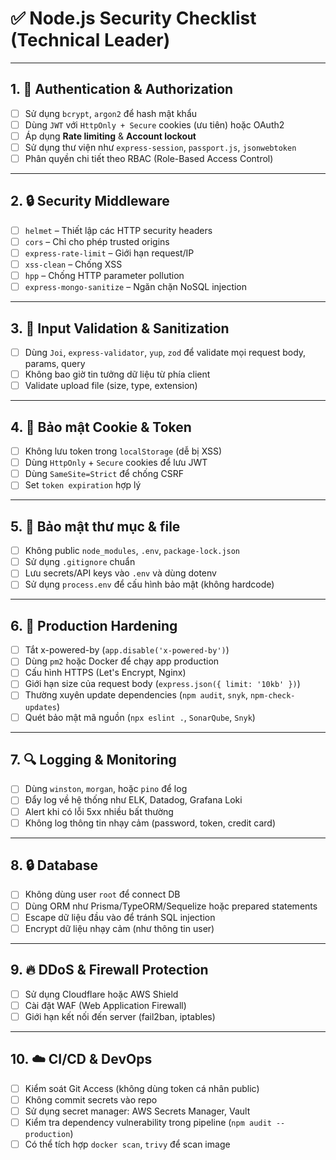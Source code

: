 
# ✅ Node.js Security Checklist (Technical Leader)

---

## 1. 🔐 Authentication & Authorization

- [ ] Sử dụng `bcrypt`, `argon2` để hash mật khẩu
- [ ] Dùng `JWT` với `HttpOnly + Secure` cookies (ưu tiên) hoặc OAuth2
- [ ] Áp dụng **Rate limiting** & **Account lockout**
- [ ] Sử dụng thư viện như `express-session`, `passport.js`, `jsonwebtoken`
- [ ] Phân quyền chi tiết theo RBAC (Role-Based Access Control)

---

## 2. 🔒 Security Middleware

- [ ] `helmet` – Thiết lập các HTTP security headers
- [ ] `cors` – Chỉ cho phép trusted origins
- [ ] `express-rate-limit` – Giới hạn request/IP
- [ ] `xss-clean` – Chống XSS
- [ ] `hpp` – Chống HTTP parameter pollution
- [ ] `express-mongo-sanitize` – Ngăn chặn NoSQL injection

---

## 3. 🧼 Input Validation & Sanitization

- [ ] Dùng `Joi`, `express-validator`, `yup`, `zod` để validate mọi request body, params, query
- [ ] Không bao giờ tin tưởng dữ liệu từ phía client
- [ ] Validate upload file (size, type, extension)

---

## 4. 🔐 Bảo mật Cookie & Token

- [ ] Không lưu token trong `localStorage` (dễ bị XSS)
- [ ] Dùng `HttpOnly` + `Secure` cookies để lưu JWT
- [ ] Dùng `SameSite=Strict` để chống CSRF
- [ ] Set `token expiration` hợp lý

---

## 5. 📁 Bảo mật thư mục & file

- [ ] Không public `node_modules`, `.env`, `package-lock.json`
- [ ] Sử dụng `.gitignore` chuẩn
- [ ] Lưu secrets/API keys vào `.env` và dùng dotenv
- [ ] Sử dụng `process.env` để cấu hình bảo mật (không hardcode)

---

## 6. 🔧 Production Hardening

- [ ] Tắt x-powered-by (`app.disable('x-powered-by')`)
- [ ] Dùng `pm2` hoặc Docker để chạy app production
- [ ] Cấu hình HTTPS (Let's Encrypt, Nginx)
- [ ] Giới hạn size của request body (`express.json({ limit: '10kb' })`)
- [ ] Thường xuyên update dependencies (`npm audit`, `snyk`, `npm-check-updates`)
- [ ] Quét bảo mật mã nguồn (`npx eslint .`, `SonarQube`, `Snyk`)

---

## 7. 🔍 Logging & Monitoring

- [ ] Dùng `winston`, `morgan`, hoặc `pino` để log
- [ ] Đẩy log về hệ thống như ELK, Datadog, Grafana Loki
- [ ] Alert khi có lỗi 5xx nhiều bất thường
- [ ] Không log thông tin nhạy cảm (password, token, credit card)

---

## 8. 🔒 Database

- [ ] Không dùng user `root` để connect DB
- [ ] Dùng ORM như Prisma/TypeORM/Sequelize hoặc prepared statements
- [ ] Escape dữ liệu đầu vào để tránh SQL injection
- [ ] Encrypt dữ liệu nhạy cảm (như thông tin user)

---

## 9. 🔥 DDoS & Firewall Protection

- [ ] Sử dụng Cloudflare hoặc AWS Shield
- [ ] Cài đặt WAF (Web Application Firewall)
- [ ] Giới hạn kết nối đến server (fail2ban, iptables)

---

## 10. ☁️ CI/CD & DevOps

- [ ] Kiểm soát Git Access (không dùng token cá nhân public)
- [ ] Không commit secrets vào repo
- [ ] Sử dụng secret manager: AWS Secrets Manager, Vault
- [ ] Kiểm tra dependency vulnerability trong pipeline (`npm audit --production`)
- [ ] Có thể tích hợp `docker scan`, `trivy` để scan image
